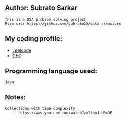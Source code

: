 Author: Subrato Sarkar
------------------------------

```
This is a DSA problem solving project
Repo url: https://github.com/subrato29/data-structure

````

My coding profile:
------------------------------

- [Leetcode](https://leetcode.com/Subrato29/)
- [GFG](https://auth.geeksforgeeks.org/user/subratosarkar29)


Programming language used:
-------------------
```
Java

```

Notes:
-----------------------------------------
```
Collections with time-complexity
	- https://www.youtube.com/watch?v=1lqoJ-NSmDE

```